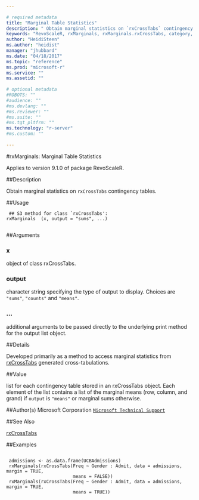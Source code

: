 ```yaml
--- 
 
# required metadata 
title: "Marginal Table Statistics" 
description: " Obtain marginal statistics on `rxCrossTabs` contingency tables. " 
keywords: "RevoScaleR, rxMarginals, rxMarginals.rxCrossTabs, category, models" 
author: "HeidiSteen"
ms.author: "heidist" 
manager: "jhubbard" 
ms.date: "04/18/2017" 
ms.topic: "reference" 
ms.prod: "microsoft-r" 
ms.service: "" 
ms.assetid: "" 
 
# optional metadata 
#ROBOTS: "" 
#audience: "" 
#ms.devlang: "" 
#ms.reviewer: "" 
#ms.suite: "" 
#ms.tgt_pltfrm: "" 
ms.technology: "r-server" 
#ms.custom: "" 
 
--- 
```

 
 
 
 #rxMarginals: Marginal Table Statistics

 Applies to version 9.1.0 of package RevoScaleR.
 
 ##Description
 
Obtain marginal statistics on `rxCrossTabs` contingency tables.
 
 
 ##Usage

```   
 ## S3 method for class `rxCrossTabs':
rxMarginals  (x, output = "sums", ...)
 
```
 
 ##Arguments

   
    
 ### x
 object of class rxCrossTabs. 
  
  
    
 ### output
 character string specifying the type of output to display.  Choices are `"sums"`, `"counts"` and `"means"`. 
  
  
    
 ###  ...
 additional arguments to be passed directly to the underlying print method for the output list object. 
  
 
 
 ##Details
 
Developed primarily as a method to access marginal statistics from
[rxCrossTabs](rxcrosstabs.md) generated cross-tabulations.
 
 
 ##Value
 
list for each contingency table stored in an rxCrossTabs object. Each element
of the list contains a list of the marginal means (row, column, and grand) if
`output` is `"means"` or marginal sums otherwise.
 
 ##Author(s)
 Microsoft Corporation [`Microsoft Technical Support`](https://go.microsoft.com/fwlink/?LinkID=698556&clcid=0x409)
 
 
 ##See Also
 
[rxCrossTabs](rxcrosstabs.md)
   
 ##Examples

 ```
   
  admissions <- as.data.frame(UCBAdmissions)
  rxMarginals(rxCrossTabs(Freq ~ Gender : Admit, data = admissions, margin = TRUE,
                          means = FALSE))
  rxMarginals(rxCrossTabs(Freq ~ Gender : Admit, data = admissions, margin = TRUE,
                          means = TRUE))
 
```
 
 
 
